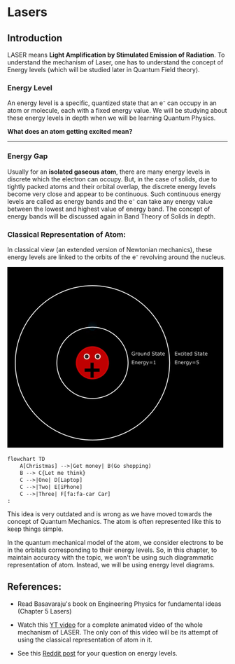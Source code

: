 # Lasers

## Introduction

LASER means **Light Amplification by Stimulated Emission of Radiation**. To understand the mechanism of Laser, one has to understand the concept of Energy levels (which will be studied later in Quantum Field theory).

### Energy Level

An energy level is a specific, quantized state that an e⁻ can occupy in an atom or molecule, each with a fixed energy value. We will be studying about these energy levels in depth when we will be learning Quantum Physics.

**What does an atom getting excited mean?**

---

### Energy Gap

Usually for an **isolated gaseous atom**, there are many energy levels in discrete which the electron can occupy. But, in the case of solids, due to tightly packed atoms and their orbital overlap, the discrete energy levels become very close and appear to be continuous. Such continuous energy levels are called as energy bands and the e⁻ can take any energy value between the lowest and highest value of energy band. The concept of energy bands will be discussed again in Band Theory of Solids in depth.

### Classical Representation of Atom:

In classical view (an extended version of Newtonian mechanics), these energy levels are linked to the orbits of the e⁻ revolving around the nucleus.

![](./img/classic_atom.png)

``` mermaid
flowchart TD
    A[Christmas] -->|Get money| B(Go shopping)
    B --> C{Let me think}
    C -->|One| D[Laptop]
    C -->|Two| E[iPhone]
    C -->|Three| F[fa:fa-car Car]
:
```

This idea is very outdated and is wrong as we have moved towards the concept of Quantum Mechanics. The atom is often represented like this to keep things simple.

In the quantum mechanical model of the atom, we consider electrons to be in the orbitals corresponding to their energy levels. So, in this chapter, to maintain accuracy with the topic, we won't be using such diagrammatic representation of atom. Instead, we will be using energy level diagrams.

## References: 

- Read Basavaraju's book on Engineering Physics for fundamental ideas (Chapter 5 Lasers)

- Watch this [YT video](https://www.youtube.com/watch?v=_JOchLyNO_w&t=233s) for a complete animated video of the whole mechanism of LASER. The only con of this video will be its attempt of using the classical representation of atom in it.

- See this [Reddit post](https://www.reddit.com/r/Physics/comments/1ev7gss/are_energy_levels_for_electrons_or_atoms/) for your question on energy levels.